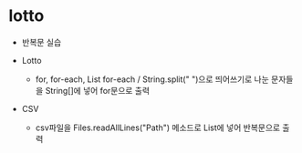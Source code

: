 lotto
==========
 
  - 반복문 실습
  - Lotto
    - for, for-each, List for-each / String.split(" ")으로 띄어쓰기로 나눈 문자들을 String[]에 넣어 for문으로 출력
  
  - CSV
    - csv파일을 Files.readAllLines("Path") 메소드로 List<String>에 넣어 반복문으로 출력
  